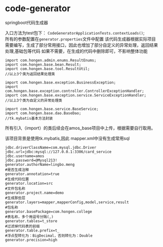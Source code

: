 # code-generator
springboot代码生成器

入口方法为test包下：
          `CodeGeneratorApplicationTests.contextLoads()`;  
所有的参数配置在`generator.properties`文件中配置
该代码生成器根据实际项目需要编写，生成了部分常用接口，因此也增加了部分自定义的异常处理，返回结果处理,基础包等代码
如果不需要，在生成的代码中删除即可，不影响整体功能
```$xslt
import com.hongen.admin.enums.ResultEnums;
import com.hongen.base.bean.Result;
import com.hongen.base.tool.ResultUtil;
//以上3个类为返回结果处理类

import com.hongen.base.exception.BusinessException;
import com.hongen.base.exception.controller.ControllerExceptionHandler;
import com.hongen.base.exception.service.ServiceExceptionHandler;
//以上3个类为自定义的异常处理类

import com.hongen.base.service.BaseService;
import com.hongen.base.dao.BaseDao;
//tk.mybatis基本方法封装
```
所有引入（import）的类后续会在amos_base项目中上传，根据需要自行取用。

该项目背景是使用tk.mybatis,因此 mapper.xml中没有生成常用sql

```#mysql连接配置
jdbc.driverClassName=com.mysql.jdbc.Driver
jdbc.url=jdbc:mysql://127.0.0.1:3306/card_service
jdbc.username=amos
jdbc.password=@Mysql213!
generator.authorName=lingbo.meng
#是否生成注释
generator.annotation=true
#生成代码位置
generator.location=src
#文件包名称
generator.project.name=demo
#生成那些层
generator.layers=mapper,mapperConfig,model,service,result
#包名称
generator.basePackage=com.hongen.college
#表名称，多个用逗号分隔(,)
generator.tables=t_store
#过滤掉代码表的前缀
generator.table.prefix=t_
#浮点型转化为：BigDecimal，否则转化为：Double
generator.precision=high
```
